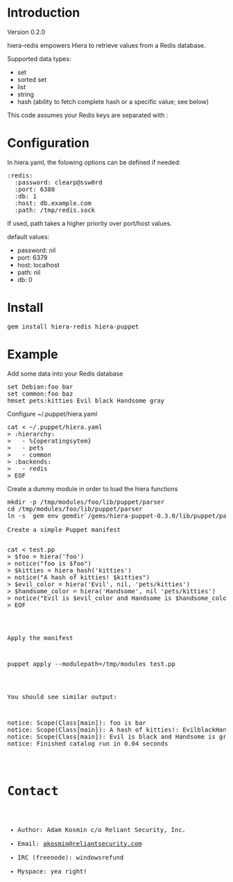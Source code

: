 Introduction
============

Version 0.2.0

hiera-redis empowers Hiera to retrieve values from a Redis database.

Supported data types:

* set
* sorted set
* list
* string
* hash (ability to fetch complete hash or a specific value; see below)

This code assumes your Redis keys are separated with :

Configuration
=============
In hiera.yaml, the folowing options can be defined if needed:
<pre>
:redis:
  :password: clearp@ssw0rd
  :port: 6380
  :db: 1
  :host: db.example.com
  :path: /tmp/redis.sock
</pre>

If used, path takes a higher priority over port/host values.

default values:

* password: nil
* port: 6379
* host: localhost
* path: nil
* db: 0

Install
=======
<pre>
gem install hiera-redis hiera-puppet
</pre>

Example
=======

Add some data into your Redis database

<pre>
set Debian:foo bar
set common:foo baz
hmset pets:kitties Evil black Handsome gray
</pre>

Configure ~/.puppet/hiera.yaml

<pre>
cat <<EOF > ~/.puppet/hiera.yaml
> :hierarchy:
>   - %{operatingsytem}
>   - pets
>   - common
> :backends:
>   - redis
> EOF
</pre>

Create a dummy module in order to load the hiera functions
<pre>
mkdir -p /tmp/modules/foo/lib/puppet/parser
cd /tmp/modules/foo/lib/puppet/parser
ln -s `gem env gemdir`/gems/hiera-puppet-0.3.0/lib/puppet/parser/functions

Create a simple Puppet manifest

<pre>
cat <<EOF > test.pp
> $foo = hiera('foo')
> notice("foo is $foo")
> $kitties = hiera_hash('kitties')
> notice("A hash of kitties! $kitties")
> $evil_color = hiera('Evil', nil, 'pets/kitties')
> $handsome_color = hiera('Handsome', nil 'pets/kitties')
> notice("Evil is $evil_color and Handsome is $handsome_color")
> EOF
</pre>

Apply the manifest
<pre>
puppet apply --modulepath=/tmp/modules test.pp
</pre>

You should see similar output:
<pre>
notice: Scope(Class[main]): foo is bar
notice: Scope(Class[main]): A hash of kitties!: EvilblackHandsomegray
notice: Scope(Class[main]): Evil is black and Handsome is gray
notice: Finished catalog run in 0.04 seconds
</pre>

Contact
=======

* Author: Adam Kosmin c/o Reliant Security, Inc.
* Email: akosmin@reliantsecurity.com
* IRC (freenode): windowsrefund
* Myspace: yea right!

